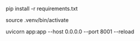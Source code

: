 pip install -r requirements.txt

source .venv/bin/activate

uvicorn app:app --host 0.0.0.0 --port 8001 --reload
